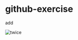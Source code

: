 # github-exercise

add

![twice](http://s.nx.com/s2/game/Tera/site/gallery/wallpaper/wallpaper_1024/bg_wallpaper25.jpg)



